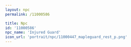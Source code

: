 ```yaml
---
layout: npc
permalink: /11000586

title: Npc
id: '11000586'
npc_name: 'Injured Guard'
icon_url: 'portrait/npc/11000447_mapleguard_rest_p.png'
---
```

